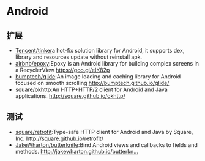 # Android

## 扩展

- [Tencent/tinker](https://github.com/Tencent/tinker)a hot-fix solution library for Android, it supports dex, library and resources update without reinstall apk.
- [airbnb/epoxy](https://github.com/airbnb/epoxy):Epoxy is an Android library for building complex screens in a RecyclerView https://goo.gl/eIK82p
- [bumptech/glide](https://github.com/bumptech/glide):An image loading and caching library for Android focused on smooth scrolling http://bumptech.github.io/glide/
- [square/okhttp](https://github.com/square/okhttp):An HTTP+HTTP/2 client for Android and Java applications. http://square.github.io/okhttp/

## 测试

* [square/retrofit](https://github.com/square/retrofit):Type-safe HTTP client for Android and Java by Square, Inc. http://square.github.io/retrofit/
* [JakeWharton/butterknife](https://github.com/JakeWharton/butterknife):Bind Android views and callbacks to fields and methods. http://jakewharton.github.io/butterkn…